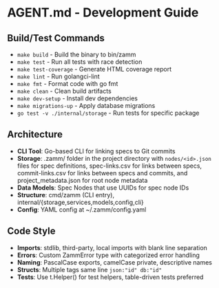 # AGENT.md - Development Guide

## Build/Test Commands
- `make build` - Build the binary to bin/zamm
- `make test` - Run all tests with race detection
- `make test-coverage` - Generate HTML coverage report
- `make lint` - Run golangci-lint
- `make fmt` - Format code with go fmt
- `make clean` - Clean build artifacts
- `make dev-setup` - Install dev dependencies
- `make migrations-up` - Apply database migrations
- `go test -v ./internal/storage` - Run tests for specific package

## Architecture
- **CLI Tool**: Go-based CLI for linking specs to Git commits
- **Storage**: .zamm/ folder in the project directory with `nodes/<id>.json` files for spec definitions, spec-links.csv for links between specs, commit-links.csv for links between specs and commits, and project_metadata.json for root node metadata
- **Data Models**: Spec Nodes that use UUIDs for spec node IDs
- **Structure**: cmd/zamm (CLI entry), internal/{storage,services,models,config,cli}
- **Config**: YAML config at ~/.zamm/config.yaml

## Code Style
- **Imports**: stdlib, third-party, local imports with blank line separation
- **Errors**: Custom ZammError type with categorized error handling
- **Naming**: PascalCase exports, camelCase private, descriptive names
- **Structs**: Multiple tags same line `json:"id" db:"id"`
- **Tests**: Use t.Helper() for test helpers, table-driven tests preferred
